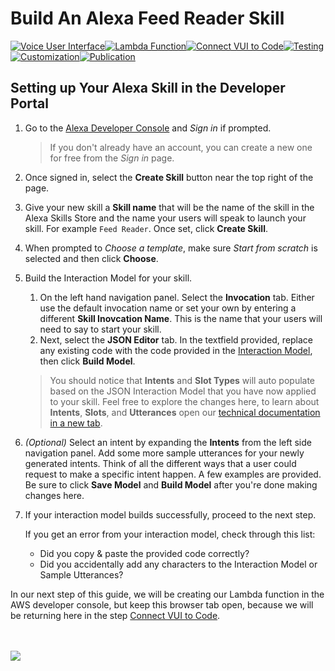 # Build An Alexa Feed Reader Skill
[![Voice User Interface](https://m.media-amazon.com/images/G/01/mobile-apps/dex/alexa/alexa-skills-kit/tutorials/navigation/1-on._TTH_.png)](./1-voice-user-interface.md)[![Lambda Function](https://m.media-amazon.com/images/G/01/mobile-apps/dex/alexa/alexa-skills-kit/tutorials/navigation/2-off._TTH_.png)](./2-lambda-function.md)[![Connect VUI to Code](https://m.media-amazon.com/images/G/01/mobile-apps/dex/alexa/alexa-skills-kit/tutorials/navigation/3-off._TTH_.png)](./3-connect-vui-to-code.md)[![Testing](https://m.media-amazon.com/images/G/01/mobile-apps/dex/alexa/alexa-skills-kit/tutorials/navigation/4-off._TTH_.png)](./4-testing.md)[![Customization](https://m.media-amazon.com/images/G/01/mobile-apps/dex/alexa/alexa-skills-kit/tutorials/navigation/5-off._TTH_.png)](./5-customization.md)[![Publication](https://m.media-amazon.com/images/G/01/mobile-apps/dex/alexa/alexa-skills-kit/tutorials/navigation/6-off._TTH_.png)](./6-publication.md)

## Setting up Your Alexa Skill in the Developer Portal


1.  Go to the [Alexa Developer Console](https://developer.amazon.com/alexa/console/ask) and _Sign in_ if prompted.

	> If you don't already have an account, you can create a new one for free from the _Sign in_ page.

2.  Once signed in, select the **Create Skill** button near the top right of the page.

3. Give your new skill a **Skill name** that will be the name of the skill in the Alexa Skills Store and the name your users will speak to launch your skill. For example ```Feed Reader```. Once set, click **Create Skill**.

4. When prompted to _Choose a template_, make sure _Start from scratch_ is selected and then click **Choose**. 

5. Build the Interaction Model for your skill.
	1. On the left hand navigation panel. Select the **Invocation** tab. Either use the default invocation name or set your own by entering a different **Skill Inovcation Name**. This is the name that your users will need to say to start your skill.
	2. Next, select the **JSON Editor** tab. In the textfield provided, replace any existing code with the code provided in the [Interaction Model](../models/en-US.json), then click **Build Model**.

	> You should notice that **Intents** and **Slot Types** will auto populate based on the JSON Interaction Model that you have now applied to your skill. Feel free to explore the changes here, to learn about **Intents**, **Slots**, and **Utterances** open our [technical documentation in a new tab](https://developer.amazon.com/docs/custom-skills/define-the-interaction-model-in-json-and-text.html).

6. _(Optional)_ Select an intent by expanding the **Intents** from the left side navigation panel. Add some more sample utterances for your newly generated intents. Think of all the different ways that a user could request to make a specific intent happen. A few examples are provided. Be sure to click **Save Model** and **Build Model** after you're done making changes here.

7. If your interaction model builds successfully, proceed to the next step. 

	If you get an error from your interaction model, check through this list:
	
	*  Did you copy & paste the provided code correctly?
	*  Did you accidentally add any characters to the Interaction Model or Sample Utterances?

In our next step of this guide, we will be creating our Lambda function in the AWS developer console, but keep this browser tab open, because we will be returning here in the step [Connect VUI to Code](./3-connect-vui-to-code.md).

<br/><br/>
<a href="./2-lambda-function.md"><img src="https://m.media-amazon.com/images/G/01/mobile-apps/dex/alexa/alexa-skills-kit/tutorials/general/buttons/button_next_lambda_function._TTH_.png" /></a>
